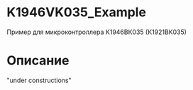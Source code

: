 # K1946VK035_Example
Пример для микроконтроллера К1946ВК035 (К1921ВК035)

# Описание 

"under constructions"


